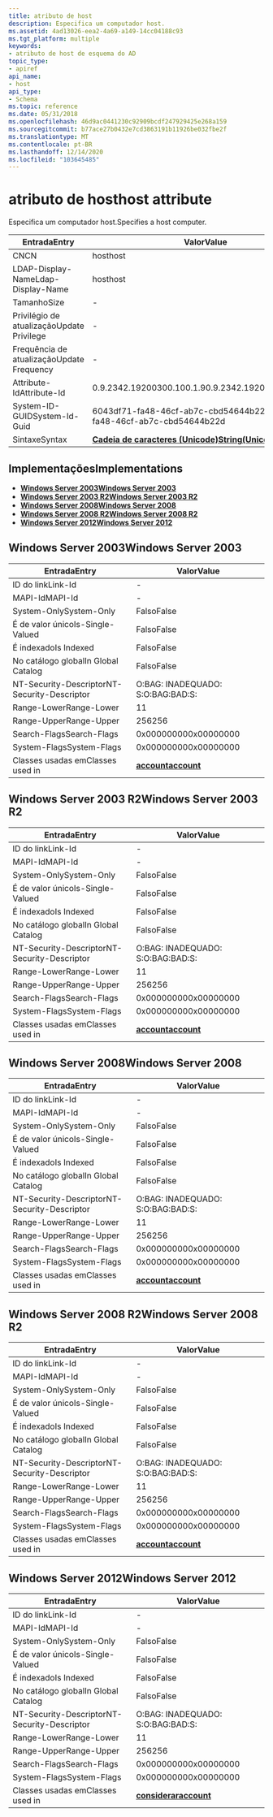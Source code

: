 ```yaml
---
title: atributo de host
description: Especifica um computador host.
ms.assetid: 4ad13026-eea2-4a69-a149-14cc04188c93
ms.tgt_platform: multiple
keywords:
- atributo de host de esquema do AD
topic_type:
- apiref
api_name:
- host
api_type:
- Schema
ms.topic: reference
ms.date: 05/31/2018
ms.openlocfilehash: 46d9ac0441230c92909bcdf247929425e268a159
ms.sourcegitcommit: b77ace27b0432e7cd3863191b11926be032fbe2f
ms.translationtype: MT
ms.contentlocale: pt-BR
ms.lasthandoff: 12/14/2020
ms.locfileid: "103645485"
---
```

# <a name="host-attribute"></a><span data-ttu-id="af0df-104">atributo de host</span><span class="sxs-lookup"><span data-stu-id="af0df-104">host attribute</span></span>

<span data-ttu-id="af0df-105">Especifica um computador host.</span><span class="sxs-lookup"><span data-stu-id="af0df-105">Specifies a host computer.</span></span>



| <span data-ttu-id="af0df-106">Entrada</span><span class="sxs-lookup"><span data-stu-id="af0df-106">Entry</span></span> | <span data-ttu-id="af0df-107">Valor</span><span class="sxs-lookup"><span data-stu-id="af0df-107">Value</span></span> |
|-------------------|---------------------------------------------|
| <span data-ttu-id="af0df-108">CN</span><span class="sxs-lookup"><span data-stu-id="af0df-108">CN</span></span>                | <span data-ttu-id="af0df-109">host</span><span class="sxs-lookup"><span data-stu-id="af0df-109">host</span></span>                                        |
| <span data-ttu-id="af0df-110">LDAP-Display-Name</span><span class="sxs-lookup"><span data-stu-id="af0df-110">Ldap-Display-Name</span></span> | <span data-ttu-id="af0df-111">host</span><span class="sxs-lookup"><span data-stu-id="af0df-111">host</span></span>                                        |
| <span data-ttu-id="af0df-112">Tamanho</span><span class="sxs-lookup"><span data-stu-id="af0df-112">Size</span></span>              | \-                                          |
| <span data-ttu-id="af0df-113">Privilégio de atualização</span><span class="sxs-lookup"><span data-stu-id="af0df-113">Update Privilege</span></span>  | \-                                          |
| <span data-ttu-id="af0df-114">Frequência de atualização</span><span class="sxs-lookup"><span data-stu-id="af0df-114">Update Frequency</span></span>  | \-                                          |
| <span data-ttu-id="af0df-115">Attribute-Id</span><span class="sxs-lookup"><span data-stu-id="af0df-115">Attribute-Id</span></span>      | <span data-ttu-id="af0df-116">0.9.2342.19200300.100.1.9</span><span class="sxs-lookup"><span data-stu-id="af0df-116">0.9.2342.19200300.100.1.9</span></span>                   |
| <span data-ttu-id="af0df-117">System-ID-GUID</span><span class="sxs-lookup"><span data-stu-id="af0df-117">System-Id-Guid</span></span>    | <span data-ttu-id="af0df-118">6043df71-fa48-46cf-ab7c-cbd54644b22d</span><span class="sxs-lookup"><span data-stu-id="af0df-118">6043df71-fa48-46cf-ab7c-cbd54644b22d</span></span>        |
| <span data-ttu-id="af0df-119">Sintaxe</span><span class="sxs-lookup"><span data-stu-id="af0df-119">Syntax</span></span>            | [<span data-ttu-id="af0df-120">**Cadeia de caracteres (Unicode)**</span><span class="sxs-lookup"><span data-stu-id="af0df-120">**String(Unicode)**</span></span>](s-string-unicode.md) |



## <a name="implementations"></a><span data-ttu-id="af0df-121">Implementações</span><span class="sxs-lookup"><span data-stu-id="af0df-121">Implementations</span></span>

-   [<span data-ttu-id="af0df-122">**Windows Server 2003**</span><span class="sxs-lookup"><span data-stu-id="af0df-122">**Windows Server 2003**</span></span>](#windows-server-2003)
-   [<span data-ttu-id="af0df-123">**Windows Server 2003 R2**</span><span class="sxs-lookup"><span data-stu-id="af0df-123">**Windows Server 2003 R2**</span></span>](#windows-server-2003-r2)
-   [<span data-ttu-id="af0df-124">**Windows Server 2008**</span><span class="sxs-lookup"><span data-stu-id="af0df-124">**Windows Server 2008**</span></span>](#windows-server-2008)
-   [<span data-ttu-id="af0df-125">**Windows Server 2008 R2**</span><span class="sxs-lookup"><span data-stu-id="af0df-125">**Windows Server 2008 R2**</span></span>](#windows-server-2008-r2)
-   [<span data-ttu-id="af0df-126">**Windows Server 2012**</span><span class="sxs-lookup"><span data-stu-id="af0df-126">**Windows Server 2012**</span></span>](#windows-server-2012)

## <a name="windows-server-2003"></a><span data-ttu-id="af0df-127">Windows Server 2003</span><span class="sxs-lookup"><span data-stu-id="af0df-127">Windows Server 2003</span></span>



| <span data-ttu-id="af0df-128">Entrada</span><span class="sxs-lookup"><span data-stu-id="af0df-128">Entry</span></span> | <span data-ttu-id="af0df-129">Valor</span><span class="sxs-lookup"><span data-stu-id="af0df-129">Value</span></span> |
|------------------------|-----------------------------------------|
| <span data-ttu-id="af0df-130">ID do link</span><span class="sxs-lookup"><span data-stu-id="af0df-130">Link-Id</span></span>                | \-                                      |
| <span data-ttu-id="af0df-131">MAPI-Id</span><span class="sxs-lookup"><span data-stu-id="af0df-131">MAPI-Id</span></span>                | \-                                      |
| <span data-ttu-id="af0df-132">System-Only</span><span class="sxs-lookup"><span data-stu-id="af0df-132">System-Only</span></span>            | <span data-ttu-id="af0df-133">Falso</span><span class="sxs-lookup"><span data-stu-id="af0df-133">False</span></span>                                   |
| <span data-ttu-id="af0df-134">É de valor único</span><span class="sxs-lookup"><span data-stu-id="af0df-134">Is-Single-Valued</span></span>       | <span data-ttu-id="af0df-135">Falso</span><span class="sxs-lookup"><span data-stu-id="af0df-135">False</span></span>                                   |
| <span data-ttu-id="af0df-136">É indexado</span><span class="sxs-lookup"><span data-stu-id="af0df-136">Is Indexed</span></span>             | <span data-ttu-id="af0df-137">Falso</span><span class="sxs-lookup"><span data-stu-id="af0df-137">False</span></span>                                   |
| <span data-ttu-id="af0df-138">No catálogo global</span><span class="sxs-lookup"><span data-stu-id="af0df-138">In Global Catalog</span></span>      | <span data-ttu-id="af0df-139">Falso</span><span class="sxs-lookup"><span data-stu-id="af0df-139">False</span></span>                                   |
| <span data-ttu-id="af0df-140">NT-Security-Descriptor</span><span class="sxs-lookup"><span data-stu-id="af0df-140">NT-Security-Descriptor</span></span> | <span data-ttu-id="af0df-141">O:BAG: INADEQUADO: S:</span><span class="sxs-lookup"><span data-stu-id="af0df-141">O:BAG:BAD:S:</span></span>                            |
| <span data-ttu-id="af0df-142">Range-Lower</span><span class="sxs-lookup"><span data-stu-id="af0df-142">Range-Lower</span></span>            | <span data-ttu-id="af0df-143">1</span><span class="sxs-lookup"><span data-stu-id="af0df-143">1</span></span>                                       |
| <span data-ttu-id="af0df-144">Range-Upper</span><span class="sxs-lookup"><span data-stu-id="af0df-144">Range-Upper</span></span>            | <span data-ttu-id="af0df-145">256</span><span class="sxs-lookup"><span data-stu-id="af0df-145">256</span></span>                                     |
| <span data-ttu-id="af0df-146">Search-Flags</span><span class="sxs-lookup"><span data-stu-id="af0df-146">Search-Flags</span></span>           | <span data-ttu-id="af0df-147">0x00000000</span><span class="sxs-lookup"><span data-stu-id="af0df-147">0x00000000</span></span>                              |
| <span data-ttu-id="af0df-148">System-Flags</span><span class="sxs-lookup"><span data-stu-id="af0df-148">System-Flags</span></span>           | <span data-ttu-id="af0df-149">0x00000000</span><span class="sxs-lookup"><span data-stu-id="af0df-149">0x00000000</span></span>                              |
| <span data-ttu-id="af0df-150">Classes usadas em</span><span class="sxs-lookup"><span data-stu-id="af0df-150">Classes used in</span></span>        | [<span data-ttu-id="af0df-151">**account**</span><span class="sxs-lookup"><span data-stu-id="af0df-151">**account**</span></span>](c-account.md)<br/> |



## <a name="windows-server-2003-r2"></a><span data-ttu-id="af0df-152">Windows Server 2003 R2</span><span class="sxs-lookup"><span data-stu-id="af0df-152">Windows Server 2003 R2</span></span>



| <span data-ttu-id="af0df-153">Entrada</span><span class="sxs-lookup"><span data-stu-id="af0df-153">Entry</span></span> | <span data-ttu-id="af0df-154">Valor</span><span class="sxs-lookup"><span data-stu-id="af0df-154">Value</span></span> |
|------------------------|-----------------------------------------|
| <span data-ttu-id="af0df-155">ID do link</span><span class="sxs-lookup"><span data-stu-id="af0df-155">Link-Id</span></span>                | \-                                      |
| <span data-ttu-id="af0df-156">MAPI-Id</span><span class="sxs-lookup"><span data-stu-id="af0df-156">MAPI-Id</span></span>                | \-                                      |
| <span data-ttu-id="af0df-157">System-Only</span><span class="sxs-lookup"><span data-stu-id="af0df-157">System-Only</span></span>            | <span data-ttu-id="af0df-158">Falso</span><span class="sxs-lookup"><span data-stu-id="af0df-158">False</span></span>                                   |
| <span data-ttu-id="af0df-159">É de valor único</span><span class="sxs-lookup"><span data-stu-id="af0df-159">Is-Single-Valued</span></span>       | <span data-ttu-id="af0df-160">Falso</span><span class="sxs-lookup"><span data-stu-id="af0df-160">False</span></span>                                   |
| <span data-ttu-id="af0df-161">É indexado</span><span class="sxs-lookup"><span data-stu-id="af0df-161">Is Indexed</span></span>             | <span data-ttu-id="af0df-162">Falso</span><span class="sxs-lookup"><span data-stu-id="af0df-162">False</span></span>                                   |
| <span data-ttu-id="af0df-163">No catálogo global</span><span class="sxs-lookup"><span data-stu-id="af0df-163">In Global Catalog</span></span>      | <span data-ttu-id="af0df-164">Falso</span><span class="sxs-lookup"><span data-stu-id="af0df-164">False</span></span>                                   |
| <span data-ttu-id="af0df-165">NT-Security-Descriptor</span><span class="sxs-lookup"><span data-stu-id="af0df-165">NT-Security-Descriptor</span></span> | <span data-ttu-id="af0df-166">O:BAG: INADEQUADO: S:</span><span class="sxs-lookup"><span data-stu-id="af0df-166">O:BAG:BAD:S:</span></span>                            |
| <span data-ttu-id="af0df-167">Range-Lower</span><span class="sxs-lookup"><span data-stu-id="af0df-167">Range-Lower</span></span>            | <span data-ttu-id="af0df-168">1</span><span class="sxs-lookup"><span data-stu-id="af0df-168">1</span></span>                                       |
| <span data-ttu-id="af0df-169">Range-Upper</span><span class="sxs-lookup"><span data-stu-id="af0df-169">Range-Upper</span></span>            | <span data-ttu-id="af0df-170">256</span><span class="sxs-lookup"><span data-stu-id="af0df-170">256</span></span>                                     |
| <span data-ttu-id="af0df-171">Search-Flags</span><span class="sxs-lookup"><span data-stu-id="af0df-171">Search-Flags</span></span>           | <span data-ttu-id="af0df-172">0x00000000</span><span class="sxs-lookup"><span data-stu-id="af0df-172">0x00000000</span></span>                              |
| <span data-ttu-id="af0df-173">System-Flags</span><span class="sxs-lookup"><span data-stu-id="af0df-173">System-Flags</span></span>           | <span data-ttu-id="af0df-174">0x00000000</span><span class="sxs-lookup"><span data-stu-id="af0df-174">0x00000000</span></span>                              |
| <span data-ttu-id="af0df-175">Classes usadas em</span><span class="sxs-lookup"><span data-stu-id="af0df-175">Classes used in</span></span>        | [<span data-ttu-id="af0df-176">**account**</span><span class="sxs-lookup"><span data-stu-id="af0df-176">**account**</span></span>](c-account.md)<br/> |



## <a name="windows-server-2008"></a><span data-ttu-id="af0df-177">Windows Server 2008</span><span class="sxs-lookup"><span data-stu-id="af0df-177">Windows Server 2008</span></span>



| <span data-ttu-id="af0df-178">Entrada</span><span class="sxs-lookup"><span data-stu-id="af0df-178">Entry</span></span> | <span data-ttu-id="af0df-179">Valor</span><span class="sxs-lookup"><span data-stu-id="af0df-179">Value</span></span> |
|------------------------|-----------------------------------------|
| <span data-ttu-id="af0df-180">ID do link</span><span class="sxs-lookup"><span data-stu-id="af0df-180">Link-Id</span></span>                | \-                                      |
| <span data-ttu-id="af0df-181">MAPI-Id</span><span class="sxs-lookup"><span data-stu-id="af0df-181">MAPI-Id</span></span>                | \-                                      |
| <span data-ttu-id="af0df-182">System-Only</span><span class="sxs-lookup"><span data-stu-id="af0df-182">System-Only</span></span>            | <span data-ttu-id="af0df-183">Falso</span><span class="sxs-lookup"><span data-stu-id="af0df-183">False</span></span>                                   |
| <span data-ttu-id="af0df-184">É de valor único</span><span class="sxs-lookup"><span data-stu-id="af0df-184">Is-Single-Valued</span></span>       | <span data-ttu-id="af0df-185">Falso</span><span class="sxs-lookup"><span data-stu-id="af0df-185">False</span></span>                                   |
| <span data-ttu-id="af0df-186">É indexado</span><span class="sxs-lookup"><span data-stu-id="af0df-186">Is Indexed</span></span>             | <span data-ttu-id="af0df-187">Falso</span><span class="sxs-lookup"><span data-stu-id="af0df-187">False</span></span>                                   |
| <span data-ttu-id="af0df-188">No catálogo global</span><span class="sxs-lookup"><span data-stu-id="af0df-188">In Global Catalog</span></span>      | <span data-ttu-id="af0df-189">Falso</span><span class="sxs-lookup"><span data-stu-id="af0df-189">False</span></span>                                   |
| <span data-ttu-id="af0df-190">NT-Security-Descriptor</span><span class="sxs-lookup"><span data-stu-id="af0df-190">NT-Security-Descriptor</span></span> | <span data-ttu-id="af0df-191">O:BAG: INADEQUADO: S:</span><span class="sxs-lookup"><span data-stu-id="af0df-191">O:BAG:BAD:S:</span></span>                            |
| <span data-ttu-id="af0df-192">Range-Lower</span><span class="sxs-lookup"><span data-stu-id="af0df-192">Range-Lower</span></span>            | <span data-ttu-id="af0df-193">1</span><span class="sxs-lookup"><span data-stu-id="af0df-193">1</span></span>                                       |
| <span data-ttu-id="af0df-194">Range-Upper</span><span class="sxs-lookup"><span data-stu-id="af0df-194">Range-Upper</span></span>            | <span data-ttu-id="af0df-195">256</span><span class="sxs-lookup"><span data-stu-id="af0df-195">256</span></span>                                     |
| <span data-ttu-id="af0df-196">Search-Flags</span><span class="sxs-lookup"><span data-stu-id="af0df-196">Search-Flags</span></span>           | <span data-ttu-id="af0df-197">0x00000000</span><span class="sxs-lookup"><span data-stu-id="af0df-197">0x00000000</span></span>                              |
| <span data-ttu-id="af0df-198">System-Flags</span><span class="sxs-lookup"><span data-stu-id="af0df-198">System-Flags</span></span>           | <span data-ttu-id="af0df-199">0x00000000</span><span class="sxs-lookup"><span data-stu-id="af0df-199">0x00000000</span></span>                              |
| <span data-ttu-id="af0df-200">Classes usadas em</span><span class="sxs-lookup"><span data-stu-id="af0df-200">Classes used in</span></span>        | [<span data-ttu-id="af0df-201">**account**</span><span class="sxs-lookup"><span data-stu-id="af0df-201">**account**</span></span>](c-account.md)<br/> |



## <a name="windows-server-2008-r2"></a><span data-ttu-id="af0df-202">Windows Server 2008 R2</span><span class="sxs-lookup"><span data-stu-id="af0df-202">Windows Server 2008 R2</span></span>



| <span data-ttu-id="af0df-203">Entrada</span><span class="sxs-lookup"><span data-stu-id="af0df-203">Entry</span></span> | <span data-ttu-id="af0df-204">Valor</span><span class="sxs-lookup"><span data-stu-id="af0df-204">Value</span></span> |
|------------------------|-----------------------------------------|
| <span data-ttu-id="af0df-205">ID do link</span><span class="sxs-lookup"><span data-stu-id="af0df-205">Link-Id</span></span>                | \-                                      |
| <span data-ttu-id="af0df-206">MAPI-Id</span><span class="sxs-lookup"><span data-stu-id="af0df-206">MAPI-Id</span></span>                | \-                                      |
| <span data-ttu-id="af0df-207">System-Only</span><span class="sxs-lookup"><span data-stu-id="af0df-207">System-Only</span></span>            | <span data-ttu-id="af0df-208">Falso</span><span class="sxs-lookup"><span data-stu-id="af0df-208">False</span></span>                                   |
| <span data-ttu-id="af0df-209">É de valor único</span><span class="sxs-lookup"><span data-stu-id="af0df-209">Is-Single-Valued</span></span>       | <span data-ttu-id="af0df-210">Falso</span><span class="sxs-lookup"><span data-stu-id="af0df-210">False</span></span>                                   |
| <span data-ttu-id="af0df-211">É indexado</span><span class="sxs-lookup"><span data-stu-id="af0df-211">Is Indexed</span></span>             | <span data-ttu-id="af0df-212">Falso</span><span class="sxs-lookup"><span data-stu-id="af0df-212">False</span></span>                                   |
| <span data-ttu-id="af0df-213">No catálogo global</span><span class="sxs-lookup"><span data-stu-id="af0df-213">In Global Catalog</span></span>      | <span data-ttu-id="af0df-214">Falso</span><span class="sxs-lookup"><span data-stu-id="af0df-214">False</span></span>                                   |
| <span data-ttu-id="af0df-215">NT-Security-Descriptor</span><span class="sxs-lookup"><span data-stu-id="af0df-215">NT-Security-Descriptor</span></span> | <span data-ttu-id="af0df-216">O:BAG: INADEQUADO: S:</span><span class="sxs-lookup"><span data-stu-id="af0df-216">O:BAG:BAD:S:</span></span>                            |
| <span data-ttu-id="af0df-217">Range-Lower</span><span class="sxs-lookup"><span data-stu-id="af0df-217">Range-Lower</span></span>            | <span data-ttu-id="af0df-218">1</span><span class="sxs-lookup"><span data-stu-id="af0df-218">1</span></span>                                       |
| <span data-ttu-id="af0df-219">Range-Upper</span><span class="sxs-lookup"><span data-stu-id="af0df-219">Range-Upper</span></span>            | <span data-ttu-id="af0df-220">256</span><span class="sxs-lookup"><span data-stu-id="af0df-220">256</span></span>                                     |
| <span data-ttu-id="af0df-221">Search-Flags</span><span class="sxs-lookup"><span data-stu-id="af0df-221">Search-Flags</span></span>           | <span data-ttu-id="af0df-222">0x00000000</span><span class="sxs-lookup"><span data-stu-id="af0df-222">0x00000000</span></span>                              |
| <span data-ttu-id="af0df-223">System-Flags</span><span class="sxs-lookup"><span data-stu-id="af0df-223">System-Flags</span></span>           | <span data-ttu-id="af0df-224">0x00000000</span><span class="sxs-lookup"><span data-stu-id="af0df-224">0x00000000</span></span>                              |
| <span data-ttu-id="af0df-225">Classes usadas em</span><span class="sxs-lookup"><span data-stu-id="af0df-225">Classes used in</span></span>        | [<span data-ttu-id="af0df-226">**account**</span><span class="sxs-lookup"><span data-stu-id="af0df-226">**account**</span></span>](c-account.md)<br/> |



## <a name="windows-server-2012"></a><span data-ttu-id="af0df-227">Windows Server 2012</span><span class="sxs-lookup"><span data-stu-id="af0df-227">Windows Server 2012</span></span>



| <span data-ttu-id="af0df-228">Entrada</span><span class="sxs-lookup"><span data-stu-id="af0df-228">Entry</span></span> | <span data-ttu-id="af0df-229">Valor</span><span class="sxs-lookup"><span data-stu-id="af0df-229">Value</span></span> |
|------------------------|-----------------------------------------|
| <span data-ttu-id="af0df-230">ID do link</span><span class="sxs-lookup"><span data-stu-id="af0df-230">Link-Id</span></span>                | \-                                      |
| <span data-ttu-id="af0df-231">MAPI-Id</span><span class="sxs-lookup"><span data-stu-id="af0df-231">MAPI-Id</span></span>                | \-                                      |
| <span data-ttu-id="af0df-232">System-Only</span><span class="sxs-lookup"><span data-stu-id="af0df-232">System-Only</span></span>            | <span data-ttu-id="af0df-233">Falso</span><span class="sxs-lookup"><span data-stu-id="af0df-233">False</span></span>                                   |
| <span data-ttu-id="af0df-234">É de valor único</span><span class="sxs-lookup"><span data-stu-id="af0df-234">Is-Single-Valued</span></span>       | <span data-ttu-id="af0df-235">Falso</span><span class="sxs-lookup"><span data-stu-id="af0df-235">False</span></span>                                   |
| <span data-ttu-id="af0df-236">É indexado</span><span class="sxs-lookup"><span data-stu-id="af0df-236">Is Indexed</span></span>             | <span data-ttu-id="af0df-237">Falso</span><span class="sxs-lookup"><span data-stu-id="af0df-237">False</span></span>                                   |
| <span data-ttu-id="af0df-238">No catálogo global</span><span class="sxs-lookup"><span data-stu-id="af0df-238">In Global Catalog</span></span>      | <span data-ttu-id="af0df-239">Falso</span><span class="sxs-lookup"><span data-stu-id="af0df-239">False</span></span>                                   |
| <span data-ttu-id="af0df-240">NT-Security-Descriptor</span><span class="sxs-lookup"><span data-stu-id="af0df-240">NT-Security-Descriptor</span></span> | <span data-ttu-id="af0df-241">O:BAG: INADEQUADO: S:</span><span class="sxs-lookup"><span data-stu-id="af0df-241">O:BAG:BAD:S:</span></span>                            |
| <span data-ttu-id="af0df-242">Range-Lower</span><span class="sxs-lookup"><span data-stu-id="af0df-242">Range-Lower</span></span>            | <span data-ttu-id="af0df-243">1</span><span class="sxs-lookup"><span data-stu-id="af0df-243">1</span></span>                                       |
| <span data-ttu-id="af0df-244">Range-Upper</span><span class="sxs-lookup"><span data-stu-id="af0df-244">Range-Upper</span></span>            | <span data-ttu-id="af0df-245">256</span><span class="sxs-lookup"><span data-stu-id="af0df-245">256</span></span>                                     |
| <span data-ttu-id="af0df-246">Search-Flags</span><span class="sxs-lookup"><span data-stu-id="af0df-246">Search-Flags</span></span>           | <span data-ttu-id="af0df-247">0x00000000</span><span class="sxs-lookup"><span data-stu-id="af0df-247">0x00000000</span></span>                              |
| <span data-ttu-id="af0df-248">System-Flags</span><span class="sxs-lookup"><span data-stu-id="af0df-248">System-Flags</span></span>           | <span data-ttu-id="af0df-249">0x00000000</span><span class="sxs-lookup"><span data-stu-id="af0df-249">0x00000000</span></span>                              |
| <span data-ttu-id="af0df-250">Classes usadas em</span><span class="sxs-lookup"><span data-stu-id="af0df-250">Classes used in</span></span>        | [<span data-ttu-id="af0df-251">**considerar**</span><span class="sxs-lookup"><span data-stu-id="af0df-251">**account**</span></span>](c-account.md)<br/> |



 

 





